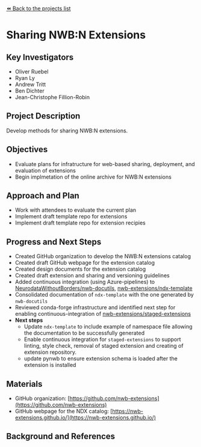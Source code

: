 [:rewind: Back to the projects list](../../README.md#ProjectsList)

<!-- For information on how to write GitHub .md files see https://guides.github.com/features/mastering-markdown/ -->

# Sharing NWB:N Extensions

## Key Investigators

- Oliver Ruebel
- Ryan Ly
- Andrew Tritt
- Ben Dichter
- Jean-Christophe Fillion-Robin

## Project Description

Develop methods for sharing NWB:N extensions.

## Objectives

- Evaluate plans for infratructure for web-based sharing, deployment, and evaluation of extensions
- Begin implmetation of the online archive for NWB:N extensions

## Approach and Plan

- Work with attendees to evaluate the current plan
- Implement draft template repo for extensions
- Implement draft template repo for extension recipies 

## Progress and Next Steps

- Created GitHub organization to develop the NWB:N extensions catalog 
- Created draft GitHub webpage for the extension catalog
- Created design documents for the extension catalog
- Created draft extension and sharing and versioning guidelines
- Added continuous integration (using Azure-pipelines) to [NeurodataWithoutBorders/nwb-docutils](https://github.com/NeurodataWithoutBorders/nwb-docutils), [nwb-extensions/ndx-template](https://github.com/nwb-extensions/ndx-template)
- Consolidated documentation of `ndx-template` with the one generated by `nwb-docutils`
- Reviewed conda-forge infrastructure and identified next step for enabling continuous-integration of [nwb-extensions/staged-extensions](https://github.com/nwb-extensions/staged-extensions)
- **Next steps**
  - Update `ndx-template` to include example of namespace file allowing the documentation to be successfully generated
  - Enable continuous integration for `staged-extensions` to support linting, style check, removal of staged extension and creating of extension repository.
  - update pynwb to ensure extension schema is loaded after the extension is installed 

## Materials

- GitHub organization: [https://github.com/nwb-extensions](https://github.com/nwb-extensions)
- GitHub webpage for the NDX catalog: [https://nwb-extensions.github.io/](https://nwb-extensions.github.io/)


## Background and References

<!--Use this space for information that may help people better understand your project, like links to papers, source code, or data ,e.g:-->
<!-- - Source code: https://github.com/YourUser/YourRepository -->
<!-- - Documentation: https://link.to.docs -->
<!-- - Test data: https://link.to.test.data -->

